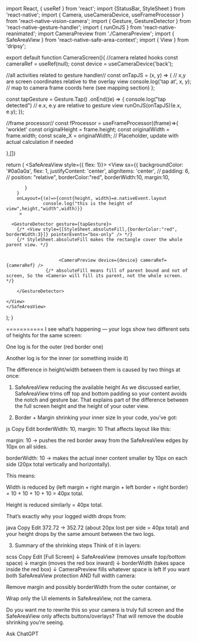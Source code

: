import React, { useRef } from 'react';
import {StatusBar, StyleSheet } from 'react-native';
import { Camera, useCameraDevice, useFrameProcessor } from 'react-native-vision-camera';
import { Gesture, GestureDetector } from 'react-native-gesture-handler';
import { runOnJS } from 'react-native-reanimated';
import CameraPreview from './CameraPreview';
import { SafeAreaView } from 'react-native-safe-area-context';
import { View } from 'dripsy';

export default function CameraScreen(){
//camera related hooks
  const cameraRef = useRef<Camera>(null);
  const device = useCameraDevice('back');



  //all activities related to gesture handler//
  const onTapJS = (x, y) => {
    // x,y are screen coordinates relative to the overlay view
    console.log('tap at', x, y);
    // map to camera frame coords here (see mapping section)
  };

  const tapGesture = Gesture.Tap()
    .onEnd((e) => {
        console.log("tap detected")
      // e.x, e.y are relative to gesture view
      runOnJS(onTapJS)(e.x, e.y);
    });


//frame processor//
const fProcessor = useFrameProcessor((frame)=>{
'worklet'
const originalHeight = frame.height;
const originalWidth = frame.width;
const scale_X = originalWidth; // Placeholder, update with actual calculation if needed

},[])











  return (
     <SafeAreaView style={{ flex: 1}}>
         <StatusBar translucent backgroundColor="transparent" barStyle="light-content" />
         <View
           sx={{
             backgroundColor: '#0a0a0a',
             flex: 1,
             justifyContent: 'center',
             alignItems: 'center',
            //  padding: 6,
            //  position: "relative",
            borderColor:"red",
            borderWidth:10,
            margin:10,
            
           }
        }
        onLayout={(e)=>{const{height, width}=e.nativeEvent.layout
                  console.log("this is the height of view",height,"width",width)}}
         >
   
      <GestureDetector gesture={tapGesture}>
        {/* <View style={[StyleSheet.absoluteFill,{borderColor:"red", borderWidth:3}]} pointerEvents="box-only" /> */}
        {/* StyleSheet.absoluteFill makes the rectangle cover the whole parent view. */}
      
             
                        <CameraPreview device={device} cameraRef={cameraRef} />
                   {/* absoluteFill means fill of parent bound and not of screen, So the <Camera> will fill its parent, not the whole screen. */}
                    
        </GestureDetector>
     
    </View>
    </SafeAreaView>
  );
}



































===========
I see what’s happening — your logs show two different sets of heights for the same screen:

One log is for the outer <View> (red border one)

Another log is for the inner <CameraPreview> (or something inside it)

The difference in height/width between them is caused by two things at once:

1. SafeAreaView reducing the available height
As we discussed earlier, SafeAreaView trims off top and bottom padding so your content avoids the notch and gesture bar.
That explains part of the difference between the full screen height and the height of your outer view.

2. Border + Margin shrinking your inner size
In your code, you’ve got:

js
Copy
Edit
borderWidth: 10,
margin: 10
That affects layout like this:

margin: 10 → pushes the red border away from the SafeAreaView edges by 10px on all sides.

borderWidth: 10 → makes the actual inner content smaller by 10px on each side (20px total vertically and horizontally).

This means:

Width is reduced by (left margin + right margin + left border + right border) = 10 + 10 + 10 + 10 = 40px total.

Height is reduced similarly = 40px total.

That’s exactly why your logged width drops from:

java
Copy
Edit
372.72 → 352.72  (about 20px lost per side = 40px total)
and your height drops by the same amount between the two logs.

3. Summary of the shrinking steps
Think of it in layers:

scss
Copy
Edit
[Full Screen] 
   ↓ SafeAreaView (removes unsafe top/bottom space)
   ↓ margin (moves the red box inward)
   ↓ borderWidth (takes space inside the red box)
   ↓ CameraPreview fills whatever space is left
If you want both SafeAreaView protection AND full width camera:

Remove margin and possibly borderWidth from the outer container, or

Wrap only the UI elements in SafeAreaView, not the camera.

Do you want me to rewrite this so your camera is truly full screen and the SafeAreaView only affects buttons/overlays? That will remove the double shrinking you’re seeing.









Ask ChatGPT
